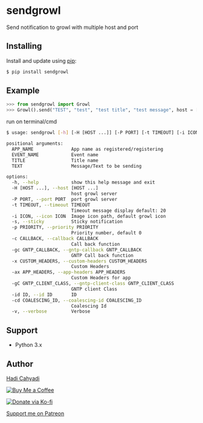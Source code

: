 # sendgrowl
Send notification to growl with multiple host and port

## Installing

Install and update using [pip](https://pip.pypa.io/en/stable/quickstart/):

```bash
$ pip install sendgrowl
```

## Example

```python
>>> from sendgrowl import Growl
>>> Growl().send("TEST", "test", "test title", "test message", host = ['127.0.0.1', '192.168.43.236'], icon = icon)
```

run on terminal/cmd

```bash
$ usage: sendgrowl [-h] [-H [HOST ...]] [-P PORT] [-t TIMEOUT] [-i ICON] [-s] [-p PRIORITY] [-c CALLBACK] [-gc GNTP_CALLBACK] [-x CUSTOM_HEADERS] [-ax APP_HEADERS] [-gC GNTP_CLIENT_CLASS] [-id ID] [-cd COALESCING_ID] [-v] APP_NAME EVENT_NAME TITLE TEXT

positional arguments:
  APP_NAME              App name as registered/registering
  EVENT_NAME            Event name
  TITLE                 Title name
  TEXT                  Message/Text to be sending

options:
  -h, --help            show this help message and exit
  -H [HOST ...], --host [HOST ...]
                        host growl server
  -P PORT, --port PORT  port growl server
  -t TIMEOUT, --timeout TIMEOUT
                        Timeout message display default: 20
  -i ICON, --icon ICON  Image icon path, default growl icon
  -s, --sticky          Sticky notification
  -p PRIORITY, --priority PRIORITY
                        Priority number, default 0
  -c CALLBACK, --callback CALLBACK
                        Call back function
  -gc GNTP_CALLBACK, --gntp-callback GNTP_CALLBACK
                        GNTP Call back function
  -x CUSTOM_HEADERS, --custom-headers CUSTOM_HEADERS
                        Custom Headers
  -ax APP_HEADERS, --app-headers APP_HEADERS
                        Custom Headers for app
  -gC GNTP_CLIENT_CLASS, --gntp-client-class GNTP_CLIENT_CLASS
                        GNTP client Class
  -id ID, --id ID       ID
  -cd COALESCING_ID, --coalescing-id COALESCING_ID
                        Coalescing Id
  -v, --verbose         Verbose
```

## Support

- Python 3.x

## Author
[Hadi Cahyadi](mailto:cumulus13@gmail.com)

[![Buy Me a Coffee](https://www.buymeacoffee.com/assets/img/custom_images/orange_img.png)](https://www.buymeacoffee.com/cumulus13)

[![Donate via Ko-fi](https://ko-fi.com/img/githubbutton_sm.svg)](https://ko-fi.com/cumulus13)

[Support me on Patreon](https://www.patreon.com/cumulus13)


